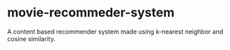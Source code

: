 # movie-recommeder-system

A content based recommender system made using k-nearest neighbor and cosine similarity.
